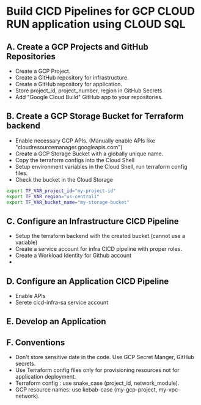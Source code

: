 # Build CICD Pipelines for GCP CLOUD RUN application using CLOUD SQL

## A. Create a GCP Projects and GitHub Repositories

- Create a GCP Project.
- Create a GitHub repository for infrastructure.
- Create a GitHub repository for application.
- Store project_id, project_number, region in GitHub Secrets
- Add "Google Cloud Build" GitHub app to your repositories.  

## B. Create a GCP Storage Bucket for Terraform backend

- Enable necessary GCP APIs. (Manually enable APIs like "cloudresourcemanager.googleapis.com")
- Create a GCP Storage Bucket with a globally unique name.
- Copy the terraform configs into the Cloud Shell
- Setup environment variables in the Cloud Shell, run terraform config files.
- Check the bucket in the Cloud Storage
 
```bash
export TF_VAR_project_id="my-project-id"
export TF_VAR_region="us-central1"
export TF_VAR_bucket_name="my-storage-bucket"

```

## C. Configure an Infrastructure CICD Pipeline 

- Setup the terraform backend with the created bucket (cannot use a variable)
- Create a service account for infra CICD pipeline with proper roles.
- Create a Workload Identity for Github account
- 



## D. Configure an Application CICD Pipeline

- Enable APIs
- Serete cicd-infra-sa service account

## E. Develop an Application

## F. Conventions

- Don't store sensitive date in the code. Use GCP Secret Manger, GitHub secrets.
- Use Terraform config files only for provisioning resources not for application deployment.
- Terraform config : use snake_case (project_id, network_module).
- GCP resource names: use kebab-case (my-gcp-project, my-vpc-network).
